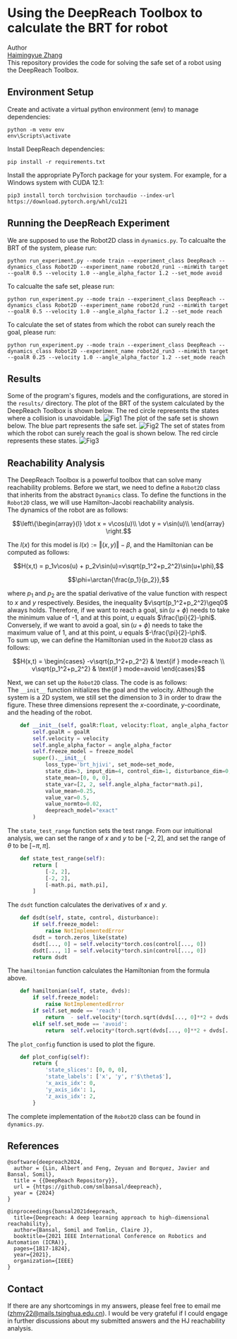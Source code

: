 # Using the DeepReach Toolbox to calculate the BRT for robot

Author<br>
[Haimingyue Zhang](https://myTristan.github.io/)
<br>
This repository provides the code for solving the safe set of a robot using the DeepReach Toolbox.

## Environment Setup
Create and activate a virtual python environment (env) to manage dependencies:
```
python -m venv env
env\Scripts\activate
```
Install DeepReach dependencies:
```
pip install -r requirements.txt
```
Install the appropriate PyTorch package for your system. For example, for a Windows system with CUDA 12.1:
```
pip3 install torch torchvision torchaudio --index-url https://download.pytorch.org/whl/cu121
```

## Running the DeepReach Experiment
We are supposed to use the Robot2D class in `dynamics.py`. To calcualte the BRT of the system, please run:
```
python run_experiment.py --mode train --experiment_class DeepReach --dynamics_class Robot2D --experiment_name robot2d_run1 --minWith target --goalR 0.5 --velocity 1.0 --angle_alpha_factor 1.2 --set_mode avoid
```
To calcualte the safe set, please run:
```
python run_experiment.py --mode train --experiment_class DeepReach --dynamics_class Robot2D --experiment_name robot2d_run2 --minWith target --goalR 0.5 --velocity 1.0 --angle_alpha_factor 1.2 --set_mode reach
```
To calculate the set of states from which the robot can surely reach the goal, please run:
```
python run_experiment.py --mode train --experiment_class DeepReach --dynamics_class Robot2D --experiment_name robot2d_run3 --minWith target --goalR 0.25 --velocity 1.0 --angle_alpha_factor 1.2 --set_mode reach
```

## Results
Some of the program's figures, models and the configurations, are stored in the `results/` directory.
The plot of the BRT of the system calculated by the DeepReach Toolbox is shown below. The red circle represents the states where a collision is unavoidable.
![Fig1](results/robot2d_run1/training/checkpoints/BRS_validation_plot_epoch_100000.png)
The plot of the safe set is shown below. The blue part represents the safe set.
![Fig2](results/robot2d_run2/training/checkpoints/BRS_validation_plot_epoch_100000.png)
The set of states from which the robot can surely reach the goal is shown below. The red circle represents these states.
![Fig3](results/robot2d_run3/training/checkpoints/BRS_validation_plot_epoch_100000.png)

## Reachability Analysis
The DeepReach Toolbox is a powerful toolbox that can solve many reachability problems. Before we start, we need to define a `Robot2D` class that inherits from the abstract `Dynamics` class. To define the functions in the `Robot2D` class, we will use Hamilton-Jacobi reachability analysis.  
The dynamics of the robot are as follows:
```math
\left\{\begin{array}{l}
\dot x = v\cos(u)\\
\dot y = v\sin(u)\\
\end{array}
\right.
```
The $l(x)$ for this model is $l(x):=\Vert(x,y)\Vert-\beta$, and the Hamiltonian can be computed as follows:
```math
H(x,t) = p_1v\cos(u) + p_2v\sin(u)=v\sqrt{p_1^2+p_2^2}\sin(u+\phi),
```
```math
\phi=\arctan{\frac{p_1}{p_2}},
```
where $p_1$ and $p_2$ are the spatial derivative of the value function with respect to $x$ and $y$ respectively. Besides, the inequality $v\sqrt{p_1^2+p_2^2}\geq0$ always holds. Therefore, if we want to reach a goal, $\sin(u+\phi)$ needs to take the minimum value of -1, and at this point, $u$ equals $\frac{\pi}{2}-\phi$. Conversely, if we want to avoid a goal, $\sin(u+\phi)$ needs to take the maximum value of 1, and at this point, $u$ equals $-\frac{\pi}{2}-\phi$.   
To sum up, we can define the Hamiltonian used in the `Robot2D` class as follows:
```math
H(x,t)  =
\begin{cases}
-v\sqrt{p_1^2+p_2^2} & \text{if } mode=reach \\
v\sqrt{p_1^2+p_2^2} & \text{if } mode=avoid
\end{cases}
```
Next, we can set up the `Robot2D` class. The code is as follows:  
The `__init__` function initializes the goal and the velocity. Although the system is a 2D system, we still set the dimension to 3 in order to draw the figure. These three dimensions represent the $x$-coordinate, $y$-coordinate, and the heading of the robot.
```python
    def __init__(self, goalR:float, velocity:float, angle_alpha_factor:float, set_mode:str, freeze_model: bool):
        self.goalR = goalR
        self.velocity = velocity
        self.angle_alpha_factor = angle_alpha_factor
        self.freeze_model = freeze_model
        super().__init__(
            loss_type='brt_hjivi', set_mode=set_mode,
            state_dim=3, input_dim=4, control_dim=1, disturbance_dim=0,
            state_mean=[0, 0, 0], 
            state_var=[2, 2, self.angle_alpha_factor*math.pi],
            value_mean=0.25, 
            value_var=0.5, 
            value_normto=0.02,
            deepreach_model="exact"
        )
```

The `state_test_range` function sets the test range. From our intuitional analysis, we can set the range of $x$ and $y$ to be $[-2, 2]$, and set the range of $\theta$ to be $[-\pi, \pi]$.
```python
    def state_test_range(self):
        return [
            [-2, 2],
            [-2, 2],
            [-math.pi, math.pi],
        ]
```

The `dsdt` function calculates the derivatives of $x$ and $y$.
```python
    def dsdt(self, state, control, disturbance):
        if self.freeze_model:
            raise NotImplementedError
        dsdt = torch.zeros_like(state)
        dsdt[..., 0] = self.velocity*torch.cos(control[..., 0])
        dsdt[..., 1] = self.velocity*torch.sin(control[..., 0])
        return dsdt
```
The `hamiltonian` function calculates the Hamiltonian from the formula above.
```python
    def hamiltonian(self, state, dvds):
        if self.freeze_model:
            raise NotImplementedError
        if self.set_mode == 'reach':
            return  - self.velocity*(torch.sqrt(dvds[..., 0]**2 + dvds[..., 1]**2))
        elif self.set_mode == 'avoid':
            return  self.velocity*(torch.sqrt(dvds[..., 0]**2 + dvds[..., 1]**2))
```
The `plot_config` function is used to plot the figure.
```python
    def plot_config(self):
        return {
            'state_slices': [0, 0, 0],
            'state_labels': ['x', 'y', r'$\theta$'],
            'x_axis_idx': 0,
            'y_axis_idx': 1,
            'z_axis_idx': 2,
        }
```
The complete implementation of the `Robot2D` class can be found in `dynamics.py`.
## References
```
@software{deepreach2024,
  author = {Lin, Albert and Feng, Zeyuan and Borquez, Javier and Bansal, Somil},
  title = {{DeepReach Repository}},
  url = {https://github.com/smlbansal/deepreach},
  year = {2024}
}
```

```
@inproceedings{bansal2021deepreach,
  title={Deepreach: A deep learning approach to high-dimensional reachability},
  author={Bansal, Somil and Tomlin, Claire J},
  booktitle={2021 IEEE International Conference on Robotics and Automation (ICRA)},
  pages={1817-1824},
  year={2021},
  organization={IEEE}
}
```
## Contact
If there are any shortcomings in my answers, please feel free to email me (zhmy22@mails.tsinghua.edu.cn). I would be very grateful if I could engage in further discussions about my submitted answers and the HJ reachability analysis.
